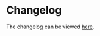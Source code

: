 # Changelog

The changelog can be viewed [here](https://gitlab.com/Gigadrive/qpost/qpost/-/releases).